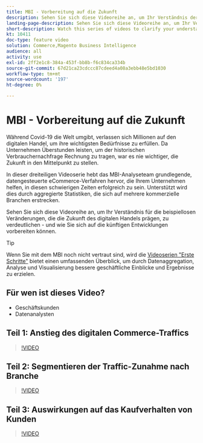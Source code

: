 ```yaml
---
title: MBI - Vorbereitung auf die Zukunft
description: Sehen Sie sich diese Videoreihe an, um Ihr Verständnis der beispiellosen Veränderungen, die die Zukunft des digitalen Handels prägen, zu verdeutlichen.
landing-page-description: Sehen Sie sich diese Videoreihe an, um Ihr Verständnis der beispiellosen Veränderungen, die die Zukunft des digitalen Handels prägen, zu verdeutlichen.
short-description: Watch this series of videos to clarify your understanding of the unprecedented changes shaping the future of digital commerce.
kt: 10411
doc-type: feature video
solution: Commerce,Magento Business Intelligence
audience: all
activity: use
exl-id: 2ff2e1c8-384a-453f-bb8b-f6c834ca334b
source-git-commit: 67d21ca23cdccc87cdeed4a08a3ebb48e5bd1030
workflow-type: tm+mt
source-wordcount: '197'
ht-degree: 0%

---
```


# MBI - Vorbereitung auf die Zukunft

Während Covid-19 die Welt umgibt, verlassen sich Millionen auf den digitalen Handel, um ihre wichtigsten Bedürfnisse zu erfüllen. Da Unternehmen Überstunden leisten, um der historischen Verbrauchernachfrage Rechnung zu tragen, war es nie wichtiger, die Zukunft in den Mittelpunkt zu stellen.

In dieser dreiteiligen Videoserie hebt das MBI-Analyseteam grundlegende, datengesteuerte eCommerce-Verfahren hervor, die Ihrem Unternehmen helfen, in diesen schwierigen Zeiten erfolgreich zu sein. Unterstützt wird dies durch aggregierte Statistiken, die sich auf mehrere kommerzielle Branchen erstrecken.

Sehen Sie sich diese Videoreihe an, um Ihr Verständnis für die beispiellosen Veränderungen, die die Zukunft des digitalen Handels prägen, zu verdeutlichen - und wie Sie sich auf die künftigen Entwicklungen vorbereiten können.

>[!TIP]
>
>Wenn Sie mit dem MBI noch nicht vertraut sind, wird die [Videoserien &quot;Erste Schritte&quot;](1-overview.md) bietet einen umfassenden Überblick, um durch Datenaggregation, Analyse und Visualisierung bessere geschäftliche Einblicke und Ergebnisse zu erzielen.

## Für wen ist dieses Video?

- Geschäftskunden
- Datenanalysten

## Teil 1: Anstieg des digitalen Commerce-Traffics

>[!VIDEO](https://video.tv.adobe.com/v/342498?quality=12&learn=on)

## Teil 2: Segmentieren der Traffic-Zunahme nach Branche

>[!VIDEO](https://video.tv.adobe.com/v/342499?quality=12&learn=on)

## Teil 3: Auswirkungen auf das Kaufverhalten von Kunden

>[!VIDEO](https://video.tv.adobe.com/v/342500?quality=12&learn=on)
